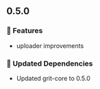 ## 0.5.0

### 🚀 Features

- uploader improvements

### 🧱 Updated Dependencies

- Updated grit-core to 0.5.0